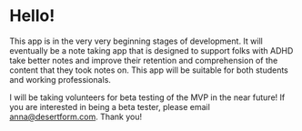 # Hello!

This app is in the very very beginning stages of development. It will eventually be a note taking app that is designed to support folks with ADHD take better notes and improve their retention and comprehension of the content that they took notes on. This app will be suitable for both students and working professionals. 

I will be taking volunteers for beta testing of the MVP in the near future! If you are interested in being a beta tester, please email anna@desertform.com. Thank you!
